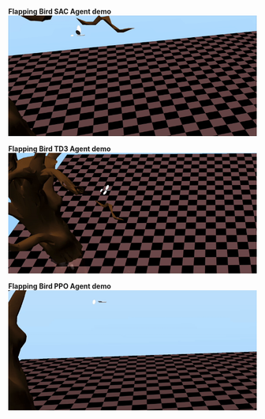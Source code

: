 **Flapping Bird SAC Agent demo**
![Flappy Bird SAC Agent](sac.gif)

**Flapping Bird TD3 Agent demo**
![Flappy Bird TD3 Agent](td3gif.gif)

**Flapping Bird PPO Agent demo**
![Flappy Bird PPO Agent](PPO.gif)
